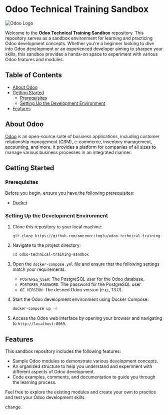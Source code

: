 # Odoo Technical Training Sandbox

![Odoo Logo](https://upload.wikimedia.org/wikipedia/commons/5/50/Odoo_logo.svg)

Welcome to the **Odoo Technical Training Sandbox** repository. This repository serves as a sandbox environment for learning and practicing Odoo development concepts. Whether you're a beginner looking to dive into Odoo development or an experienced developer aiming to sharpen your skills, this sandbox provides a hands-on space to experiment with various Odoo features and modules.

## Table of Contents

- [About Odoo](#about-odoo)
- [Getting Started](#getting-started)
  - [Prerequisites](#prerequisites)
  - [Setting Up the Development Environment](#setting-up-the-development-environment)
- [Features](#features)

## About Odoo

[Odoo](https://www.odoo.com/) is an open-source suite of business applications, including customer relationship management (CRM), e-commerce, inventory management, accounting, and more. It provides a platform for companies of all sizes to manage various business processes in an integrated manner.

## Getting Started

### Prerequisites

Before you begin, ensure you have the following prerequisites:

- [Docker](https://www.docker.com/get-started)

### Setting Up the Development Environment

1. Clone this repository to your local machine:

   ```bash
   git clone https://github.com/omermecitoglu/odoo-technical-training-sandbox.git
   ```

2. Navigate to the project directory:

   ```bash
   cd odoo-technical-training-sandbox
   ```

3. Open the `docker-compose.yml` file and ensure that the following settings match your requirements:

   - `POSTGRES_USER`: The PostgreSQL user for the Odoo database.
   - `POSTGRES_PASSWORD`: The password for the PostgreSQL user.
   - `OE_VERSION`: The desired Odoo version (e.g., 13.0).

4. Start the Odoo development environment using Docker Compose:

   ```bash
   docker-compose up -d
   ```

5. Access the Odoo web interface by opening your browser and navigating to `http://localhost:8069`.

## Features

This sandbox repository includes the following features:

- Sample Odoo modules to demonstrate various development concepts.
- An organized structure to help you understand and experiment with different aspects of Odoo development.
- Code examples, comments, and documentation to guide you through the learning process.

Feel free to explore the existing modules and create your own to practice and test your Odoo development skills.


change.
